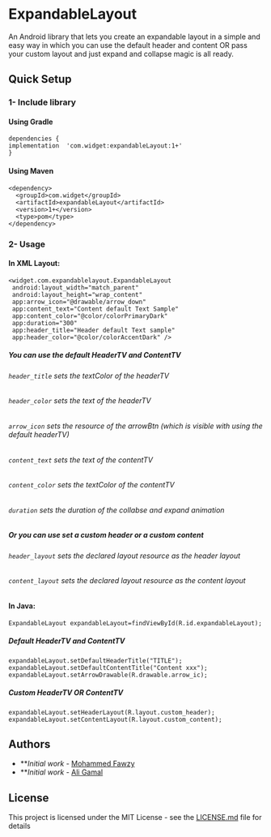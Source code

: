 # ExpandableLayout

An Android library that lets you create an expandable layout in a simple and easy way in which you can use the default header and content OR pass your custom layout and just expand and collapse magic is all ready.

## Quick Setup

### 1- Include library

#### Using Gradle
```
dependencies {
implementation  'com.widget:expandableLayout:1+'
}
```
#### Using Maven
```
<dependency>
  <groupId>com.widget</groupId>
  <artifactId>expandableLayout</artifactId>
  <version>1+</version>
  <type>pom</type>
</dependency>

```
### 2- Usage

#### In XML Layout:
 
```
<widget.com.expandablelayout.ExpandableLayout
 android:layout_width="match_parent"
 android:layout_height="wrap_content"
 app:arrow_icon="@drawable/arrow_down"
 app:content_text="Content default Text Sample"
 app:content_color="@color/colorPrimaryDark"
 app:duration="300"
 app:header_title="Header default Text sample"
 app:header_color="@color/colorAccentDark" /> 

```
##### You can use the default HeaderTV and ContentTV

###### ````header_title```` sets the textColor of the headerTV
###### ````header_color```` sets the text of the headerTV 
###### ````arrow_icon```` sets the resource of the arrowBtn (which is visible with using the default headerTV) 

###### ````content_text````   sets the text of the contentTV
###### ````content_color```` sets the textColor of the contentTV

###### ````duration```` sets the duration of the collabse and expand animation

##### Or you can use set a custom header or a custom content 

###### ````header_layout````   sets the declared layout resource as the header layout
###### ````content_layout```` sets the declared layout resource as the content layout 


#### In Java:

````
ExpandableLayout expandableLayout=findViewById(R.id.expandableLayout);
````
##### Default HeaderTV and ContentTV
````
expandableLayout.setDefaultHeaderTitle("TITLE");
expandableLayout.setDefaultContentTitle("Content xxx");
expandableLayout.setArrowDrawable(R.drawable.arrow_ic);
````

##### Custom HeaderTV OR ContentTV
````
expandableLayout.setHeaderLayout(R.layout.custom_header);
expandableLayout.setContentLayout(R.layout.custom_content);
````

## Authors

* ***Initial work* - [Mohammed Fawzy](https://github.com/ma7madfawzy)
* ***Initial work* - [Ali Gamal](https://github.com/aligamal.dev)

## License

This project is licensed under the MIT License - see the [LICENSE.md](LICENSE.md) file for details

